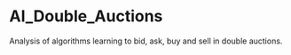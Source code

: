 # AI_Double_Auctions
Analysis of algorithms learning to bid, ask, buy and sell in double auctions. 

